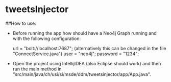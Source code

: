# tweetsInjector

##How to use:

- Before running the app how should have a Neo4j Graph running and with the following configuration:
    
    url = "bolt://localhost:7687"; (alternatively this can be changed in the file "ConnectService.java")
    user = "neo4j";
    password = "1234";
    
- Open the project using IntellijIDEA (also Eclipse should work) and then run the main method in "src/main/java/ch/usi/si/msde/ddm/tweetsinjector/app/App.java".
